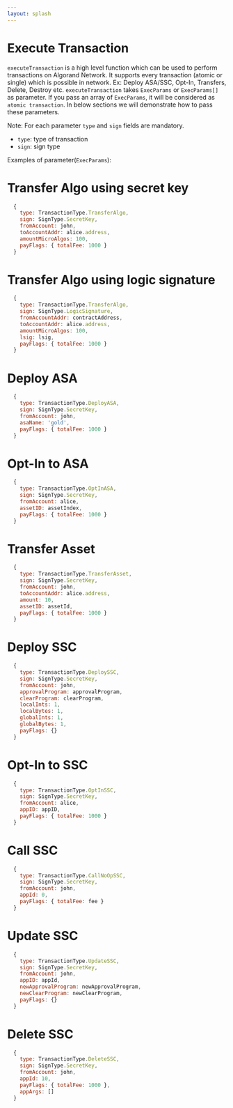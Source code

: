 ```yaml
---
layout: splash
---
```


# Execute Transaction

`executeTransaction` is a high level function which can be used to perform transactions on Algorand Network. It supports every transaction (atomic or single) which is possible in network. Ex: Deploy ASA/SSC, Opt-In, Transfers, Delete, Destroy etc. `executeTransaction` takes `ExecParams` or `ExecParams[]` as parameter.
If you pass an array of `ExecParams`, it will be considered as `atomic transaction`.
In below sections we will demonstrate how to pass these parameters.

Note: For each parameter `type` and `sign` fields are mandatory.
  - `type`: type of transaction
  - `sign`: sign type

Examples of parameter(`ExecParams`):
# Transfer Algo using secret key

```js
  {
    type: TransactionType.TransferAlgo,
    sign: SignType.SecretKey,
    fromAccount: john,
    toAccountAddr: alice.address,
    amountMicroAlgos: 100,
    payFlags: { totalFee: 1000 }
  }
```

# Transfer Algo using logic signature

```js
  {
    type: TransactionType.TransferAlgo,
    sign: SignType.LogicSignature,
    fromAccountAddr: contractAddress,
    toAccountAddr: alice.address,
    amountMicroAlgos: 100,
    lsig: lsig,
    payFlags: { totalFee: 1000 }
  }
```

# Deploy ASA

```js
  {
    type: TransactionType.DeployASA,
    sign: SignType.SecretKey,
    fromAccount: john,
    asaName: 'gold',
    payFlags: { totalFee: 1000 }
  }
```

# Opt-In to ASA

```js
  {
    type: TransactionType.OptInASA,
    sign: SignType.SecretKey,
    fromAccount: alice,
    assetID: assetIndex,
    payFlags: { totalFee: 1000 }
  }
```

# Transfer Asset

```js
  {
    type: TransactionType.TransferAsset,
    sign: SignType.SecretKey,
    fromAccount: john,
    toAccountAddr: alice.address,
    amount: 10,
    assetID: assetId,
    payFlags: { totalFee: 1000 }
  }
```

# Deploy SSC

```js
  {
    type: TransactionType.DeploySSC,
    sign: SignType.SecretKey,
    fromAccount: john,
    approvalProgram: approvalProgram,
    clearProgram: clearProgram,
    localInts: 1,
    localBytes: 1,
    globalInts: 1,
    globalBytes: 1,
    payFlags: {}
  }
```

# Opt-In to SSC

```js
  {
    type: TransactionType.OptInSSC,
    sign: SignType.SecretKey,
    fromAccount: alice,
    appID: appID,
    payFlags: { totalFee: 1000 }
  }
```

# Call SSC

```js
  {
    type: TransactionType.CallNoOpSSC,
    sign: SignType.SecretKey,
    fromAccount: john,
    appId: 0,
    payFlags: { totalFee: fee }
  }
```

# Update SSC

```js
  {
    type: TransactionType.UpdateSSC,
    sign: SignType.SecretKey,
    fromAccount: john,
    appID: appId,
    newApprovalProgram: newApprovalProgram,
    newClearProgram: newClearProgram,
    payFlags: {}
  }
```

# Delete SSC

```js
  {
    type: TransactionType.DeleteSSC,
    sign: SignType.SecretKey,
    fromAccount: john,
    appId: 10,
    payFlags: { totalFee: 1000 },
    appArgs: []
  }
```
